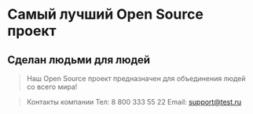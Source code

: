 # Самый лучший Open Source проект

## Сделан людьми для людей

> Наш Open Source проект предназначен для объединения людей со всего мира!

>Контакты компании
>Тел: 8 800 333 55 22
>Email: support@test.ru
